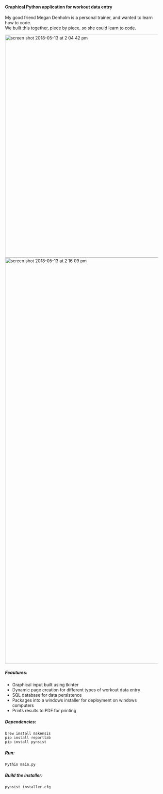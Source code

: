 #### Graphical Python application for workout data entry

My good friend Megan Denholm is a personal trainer, and wanted to learn how to code.  
We built this together, piece by piece, so she could learn to code.  
  
 
<img width="733" alt="screen shot 2018-05-13 at 2 04 42 pm" src="https://user-images.githubusercontent.com/6922982/39971846-014dadce-56b8-11e8-9d8c-b999e32634ca.png">
<img width="1336" alt="screen shot 2018-05-13 at 2 16 09 pm" src="https://user-images.githubusercontent.com/6922982/39971858-47319616-56b8-11e8-8fe4-832f5706fe59.png">


##### Feautures:
* Graphical input built using tkinter
* Dynamic page creation for different types of workout data entry
* SQL database for data persistence
* Packages into a windows installer for deployment on windows computers
* Prints results to PDF for printing



##### Dependencies:
```
brew install makensis
pip install reportlab
pip install pynsist
```

##### Run:
```
Pythin main.py
```

##### Build the installer:
```
pynsist installer.cfg
```
